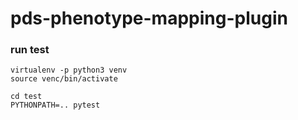 # pds-phenotype-mapping-plugin


### run test

```
virtualenv -p python3 venv
source venc/bin/activate
```

```
cd test
PYTHONPATH=.. pytest
```
